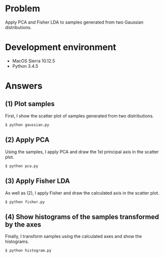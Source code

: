 # Problem

Apply PCA and Fisher LDA to samples generated from two Gaussian distributions.

# Development environment

* MacOS Sierra 10.12.5
* Python 3.4.5

# Answers

##  (1) Plot samples

First, I show the scatter plot of samples generated from two distributions.

```
$ python gaussian.py
```

## (2) Apply PCA

Using the samples, I apply PCA and draw the 1st principal axis in the scatter plot.

```
$ python pca.py
```

## (3) Apply Fisher LDA

As well as (2), I apply Fisher and draw the calculated axis in the scatter plot.

```
$ python fisher.py
```

## (4) Show histograms of the samples transformed by the axes

Finally, I transform samples using the calculated axes and show the histograms.

```
$ python histogram.py
```
